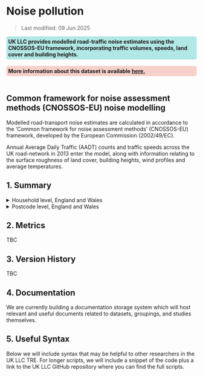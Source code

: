 # Noise pollution

>Last modified: 09 Jun 2025

<div style="background-color: rgba(0, 178, 169, 0.3); padding: 5px; border-radius: 5px;"><strong>UK LLC provides modelled road-traffic noise estimates using the CNOSSOS-EU framework, incorporating traffic volumes, speeds, land cover and building heights.</strong></div>  
<br>

<div style="background-color: rgba(229, 106, 84, 0.3); padding: 5px; border-radius: 5px;"><strong>More information about this dataset is available <a href="Understanding_noise_pollution.html" target="_blank">here.</a></strong></div>  
<br>

## Common framework for noise assessment methods (CNOSSOS-EU) noise modelling

Modelled road-transport noise estimates are calculated in accordance to the ‘Common framework for noise assessment methods’ (CNOSSOS-EU) framework, developed by the European Commission (2002/49/EC). 

Annual Average Daily Traffic (AADT) counts and traffic speeds across the UK road-network in 2013 enter the model, along with information relating to the surface roughness of land cover, building heights, wind profiles and average temperatures.  

## 1. Summary 

<details>
  <summary>Household level, England and Wales</summary>

| **Dataset Descriptor**             | **Dataset-specific Information**                                                                                                                                                           |
|-----------------------------------|---------------------------------------------------------------------------------------------------------------------------------------------------------------------------------------------|
| Name of dataset in TRE            | noise_england_wales_hh                                                                                                                                                            |
| Citation (APA)                    | Gulliver, J., Morley, D., Vienneau, D., Fabbri, F., Bell, M., Goodman, P., ... & Fecht, D. (2015). Development of an open-source road traffic noise model for exposure assessment. Environmental Modelling & Software, 74, 183-193. |
| Download citation                 | https://doi.org/10.1016/j.envsoft.2014.12.022109304                                                                                                |
| Owner                             | University of Leicester                                                                                                                                                                     |
| Temporal coverage                 | 2013                                                                                                                                                                                   |
| Geographical coverage             | England and Wales                                                                                                                                                                           |
| Key link                          | https://www.researchgate.net/publication/280894153_Common_noise_assessment_methods_in_Europe_CNOSSOS-EU                                                                                                |
| Keywords                          | Noise, Pollution, Road, Transport                                                                                                                                                          |
| Participant count                 | TBC                                                                                                                                                                                            |
| Number of variables               | TBC                                                                                                                                                                                            |
| Number of observations            | TBC                                                                                                                                                                                            |
| Latest extract date               | TBC                                                                                                                                                                                            |
| Specific restrictions to data use | TBC                                                                                                                                                                                            |
| Build a data request              | TBC                                                                                                                                                                                            |
| Version                           | 
1                                                                                                                                                                                           | 

**Variables:**
TBC

</details>


<details>
  <summary>Postcode level, England and Wales</summary>

| **Dataset Descriptor**             | **Dataset-specific Information**                                                                                                                                                           |
|-----------------------------------|---------------------------------------------------------------------------------------------------------------------------------------------------------------------------------------------|
| Name of dataset in TRE            | noise_england_wales_pc                                                                                                                                                            |
| Citation (APA)                    | Gulliver, J., Morley, D., Vienneau, D., Fabbri, F., Bell, M., Goodman, P., ... & Fecht, D. (2015). Development of an open-source road traffic noise model for exposure assessment. Environmental Modelling & Software, 74, 183-193. |
| Download citation                 | https://doi.org/10.1016/j.envsoft.2014.12.022109304                                                                                                |
| Owner                             | University of Leicester                                                                                                                                                                     |
| Temporal coverage                 | 2013                                                                                                                                                                                   |
| Geographical coverage             | England and Wales                                                                                                                                                                           |
| Key link                          | https://www.researchgate.net/publication/280894153_Common_noise_assessment_methods_in_Europe_CNOSSOS-EU                                                                                                |
| Keywords                          | Noise, Pollution, Road, Transport                                                                                                                                                          |
| Participant count                 | TBC                                                                                                                                                                                            |
| Number of variables               | TBC                                                                                                                                                                                            |
| Number of observations            | TBC                                                                                                                                                                                            |
| Latest extract date               | TBC                                                                                                                                                                                            |
| Specific restrictions to data use | TBC                                                                                                                                                                                            |
| Build a data request              | TBC                                                                                                                                                                                            |
| Version                           | 
1                                                                                                                                                                                           | 

**Variables:**
TBC

</details>

## 2. Metrics 
TBC 

## 3. Version History
TBC 

## 4. Documentation 

We are currently building a documentation storage system which will host relevant and useful documents related to datasets, groupings, and studies themselves. 

## 5. Useful Syntax 

Below we will include syntax that may be helpful to other researchers in the UK LLC TRE. For longer scripts, we will include a snippet of the code plus a link to the UK LLC GitHub repository where you can find the full scripts. 

 


